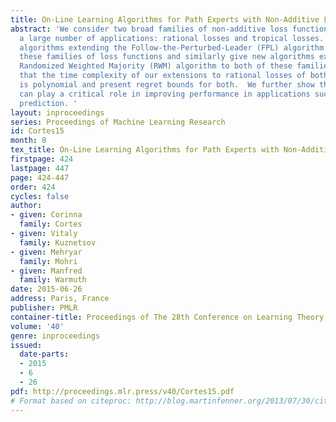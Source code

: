 ```yaml
---
title: On-Line Learning Algorithms for Path Experts with Non-Additive Losses
abstract: 'We consider two broad families of non-additive loss functions covering
  a large number of applications: rational losses and tropical losses. We give new
  algorithms extending the Follow-the-Perturbed-Leader (FPL) algorithm to both of
  these families of loss functions and similarly give new algorithms extending the
  Randomized Weighted Majority (RWM) algorithm to both of these families. We prove
  that the time complexity of our extensions to rational losses of both FPL and RWM
  is polynomial and present regret bounds for both.  We further show that these algorithms
  can play a critical role in improving performance in applications such as structured
  prediction. '
layout: inproceedings
series: Proceedings of Machine Learning Research
id: Cortes15
month: 0
tex_title: On-Line Learning Algorithms for Path Experts with Non-Additive Losses
firstpage: 424
lastpage: 447
page: 424-447
order: 424
cycles: false
author:
- given: Corinna
  family: Cortes
- given: Vitaly
  family: Kuznetsov
- given: Mehryar
  family: Mohri
- given: Manfred
  family: Warmuth
date: 2015-06-26
address: Paris, France
publisher: PMLR
container-title: Proceedings of The 28th Conference on Learning Theory
volume: '40'
genre: inproceedings
issued:
  date-parts:
  - 2015
  - 6
  - 26
pdf: http://proceedings.mlr.press/v40/Cortes15.pdf
# Format based on citeproc: http://blog.martinfenner.org/2013/07/30/citeproc-yaml-for-bibliographies/
---
```

